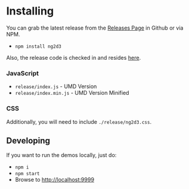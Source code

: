 # Installing

You can grab the latest release from the [Releases Page](https://github.com/swimlane/ng2d3/releases) in Github or via NPM.

* `npm install ng2d3`

Also, the release code is checked in and resides [here](https://github.com/swimlane/ng2d3/tree/master/release).

### JavaScript
- `release/index.js` - UMD Version
- `release/index.min.js` - UMD Version Minified

### CSS
Additionally, you will need to include `./release/ng2d3.css`.

## Developing
If you want to run the demos locally, just do:

- `npm i`
- `npm start`
- Browse to [http://localhost:9999](http://localhost:9999)
